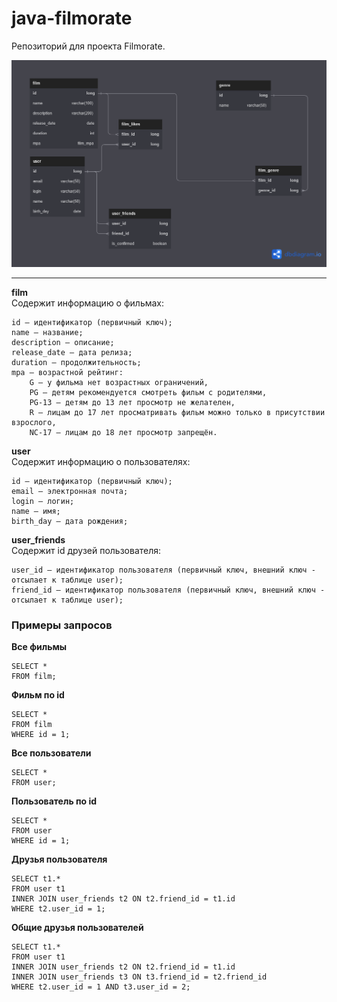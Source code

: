 # java-filmorate
Репозиторий для проекта Filmorate.  
  
<img src="db_scheme.png">  
  
------  
**film**  
Содержит информацию о фильмах:  
  
    id — идентификатор (первичный ключ);
    name — название;
    description — описание;
    release_date — дата релиза;
    duration — продолжительность;
    mpa — возрастной рейтинг:
        G — у фильма нет возрастных ограничений,
        PG — детям рекомендуется смотреть фильм с родителями,
        PG-13 — детям до 13 лет просмотр не желателен,
        R — лицам до 17 лет просматривать фильм можно только в присутствии взрослого,
        NC-17 — лицам до 18 лет просмотр запрещён.
 
**user**  
Содержит информацию о пользователях: 
  
    id — идентификатор (первичный ключ);
    email — электронная почта;
    login — логин;
    name — имя;
    birth_day — дата рождения; 

**user_friends**  
Содержит id друзей пользователя: 
  
    user_id — идентификатор пользователя (первичный ключ, внешний ключ - отсылает к таблице user);
    friend_id — идентификатор пользователя (первичный ключ, внешний ключ - отсылает к таблице user);

### Примеры запросов  
**Все фильмы**
```roomsql
SELECT * 
FROM film;
```

**Фильм по id**
```roomsql
SELECT * 
FROM film
WHERE id = 1;
```

**Все пользователи**
```roomsql
SELECT * 
FROM user;
```

**Пользователь по id**
```roomsql
SELECT * 
FROM user
WHERE id = 1;
```

**Друзья пользователя**
```roomsql
SELECT t1.* 
FROM user t1
INNER JOIN user_friends t2 ON t2.friend_id = t1.id
WHERE t2.user_id = 1;
```

**Общие друзья пользователей**
```roomsql
SELECT t1.* 
FROM user t1
INNER JOIN user_friends t2 ON t2.friend_id = t1.id
INNER JOIN user_friends t3 ON t3.friend_id = t2.friend_id
WHERE t2.user_id = 1 AND t3.user_id = 2;
```